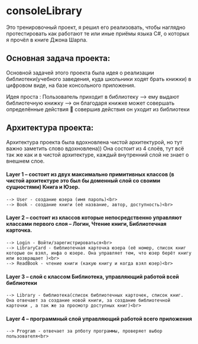 # consoleLibrary
Это тренировочный проект, я решил его реализовать, чтобы наглядно протестировать как работают те или иные приёмы языка C#, о которых я прочёл в книге Джона Шарпа.  

## Основная задача проекта:
Основной задачей этого проекта была идея о реализации библиотеки(учебного заведения, куда школьники ходят брать книжки) в цифровом виде, на базе консольного приложения. 

Идея проста : 
Пользователь приходит в библиотеку –> ему выдают библиотечную книжку --> он благодаря книжке может совершать определённые действия  совершив действия он уходит из библиотеки

## Архитектура проекта:
Архитектура проекта была вдохновлена чистой архитектурой, но тут важно заметить слово вдохновлена)) Она состоит из 4 слоёв, тут всё так же как и в чистой архитектуре, каждый внутренний слой не знает о внешнем слое. 

#### Layer 1 – состоит из двух максимально примитивных классов (в чистой архитектуре это был бы доменный слой со своими сущностями) Книга и Юзер.<br>
    --> User - создание юзера (имя пароль)<br>
    --> Book - создание книги (её название, автор, доступность)<br>
    
#### Layer 2 – состоит из классов которые непосредственно управляют классами первого слоя – Логин, Чтение книги, Библиотечная карточка.<br>
    --> Login - Войти/зарегистрироваться<br>
    --> LibraryСard - библиотечная карточка юзера (её номер, список книг которые он взял, инфа о юзере. Она управляет тем, что юзер берёт книгу или возвращает )<br>
    --> ReadBook - чтение книги (какую книгу и когда взял юзер)<br>
    
#### Layer 3 – слой с классом Библиотека, управляющий работой всей библиотеки<br>
    --> Library - библиотека(список библиотечных карточек, список книг. Она отвечает за создание новой книги, за создание библиотечной карточки , а так же за просмотр доступных книг)<br>
   
#### Layer 4 – программный слой управляющий работой всего приложения<br>
    --> Program - отвечает за рпботу программы, проверяет выбор пользователя<br>



